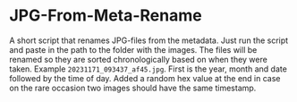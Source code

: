 # JPG-From-Meta-Rename

A short script that renames JPG-files from the metadata. Just run the script and paste in the path to the folder with the images. The files will be renamed so they are sorted chronologically based on when they were taken. Example
`20231171_093437_af45.jpg`. First is the year, month and date followed by the time of day. Added a random hex value at the end in case on the rare occasion two images should have the same timestamp.